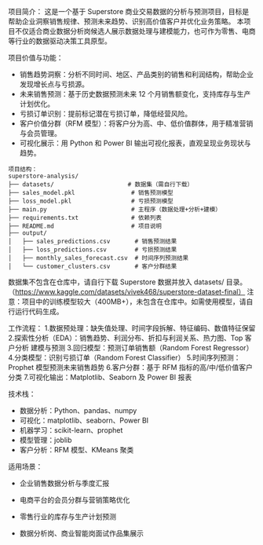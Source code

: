 项目简介：
这是一个基于 Superstore 商业交易数据的分析与预测项目，目标是帮助企业洞察销售规律、预测未来趋势、识别高价值客户并优化业务策略。
本项目不仅适合商业数据分析岗候选人展示数据处理与建模能力，也可作为零售、电商等行业的数据驱动决策工具原型。

项目价值与功能：
- 销售趋势洞察：分析不同时间、地区、产品类别的销售和利润结构，帮助企业发现增长点与亏损源。
- 未来销售预测：基于历史数据预测未来 12 个月销售额变化，支持库存与生产计划优化。
- 亏损订单识别：提前标记潜在亏损订单，降低经营风险。
- 客户价值分群（RFM 模型）：将客户分为高、中、低价值群体，用于精准营销与会员管理。
- 可视化展示：用 Python 和 Power BI 输出可视化报表，直观呈现业务现状与趋势。

```
项目结构：
superstore-analysis/
├── datasets/                     # 数据集（需自行下载）
├── sales_model.pkl                # 销售预测模型
├── loss_model.pkl                 # 亏损预测模型
├── main.py                        # 主程序（数据处理+分析+建模）
├── requirements.txt               # 依赖列表
├── README.md                      # 项目说明
├── output/
│   ├── sales_predictions.csv       # 销售预测结果
│   ├── loss_predictions.csv        # 亏损预测结果
│   ├── monthly_sales_forecast.csv  # 时间序列预测结果
│   └── customer_clusters.csv       # 客户分群结果
```

数据集不包含在仓库中，请自行下载 Superstore 数据并放入 datasets/ 目录。（https://www.kaggle.com/datasets/vivek468/superstore-dataset-final）
注意：项目中的训练模型较大（400MB+），未包含在仓库中。如需使用模型，请自行运行代码生成。

工作流程：
1.数据预处理：缺失值处理、时间字段拆解、特征编码、数值特征保留
2.探索性分析（EDA）：销售趋势、利润分布、折扣与利润关系、热力图、Top 客户分析
建模与预测
3.回归模型：预测订单销售额（Random Forest Regressor）
4.分类模型：识别亏损订单（Random Forest Classifier）
5.时间序列预测：Prophet 模型预测未来销售趋势
6.客户分群：基于 RFM 指标的高/中/低价值客户分类
7.可视化输出：Matplotlib、Seaborn 及 Power BI 报表

技术栈：
- 数据分析：Python、pandas、numpy
- 可视化：matplotlib、seaborn、Power BI
- 机器学习：scikit-learn、prophet
- 模型管理：joblib
- 客户分析：RFM 模型、KMeans 聚类

适用场景：
- 企业销售数据分析与季度汇报
- 电商平台的会员分群与营销策略优化
- 零售行业的库存与生产计划预测

- 数据分析岗、商业智能岗面试作品集展示

